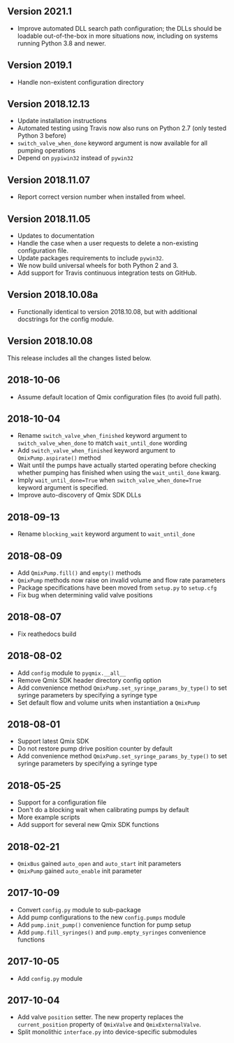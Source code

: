 Version 2021.1
--------------
* Improve automated DLL search path configuration; the DLLs should be loadable
  out-of-the-box in more situations now, including on systems running Python
  3.8 and newer.

Version 2019.1
--------------
* Handle non-existent configuration directory

Version 2018.12.13
------------------
* Update installation instructions
* Automated testing using Travis now also runs on Python 2.7 (only tested
  Python 3 before)
* `switch_valve_when_done` keyword argument is now available for all pumping
  operations
* Depend on `pypiwin32` instead of `pywin32`

Version 2018.11.07
------------------
* Report correct version number when installed from wheel.

Version 2018.11.05
------------------
* Updates to documentation
* Handle the case when a user requests to delete a non-existing configuration file.
* Update packages requirements to include `pywin32`.
* We now build universal wheels for both Python 2 and 3.
* Add support for Travis continuous integration tests on GitHub.

Version 2018.10.08a
-------------------
* Functionally identical to version 2018.10.08, but with additional docstrings for the config module.

Version 2018.10.08
------------------
This release includes all the changes listed below.

2018-10-06
----------
* Assume default location of Qmix configuration files (to avoid full path).   

2018-10-04
----------
* Rename `switch_valve_when_finished` keyword argument to 
  `switch_valve_when_done` to match `wait_until_done` wording
* Add `switch_valve_when_finished` keyword argument to
  `QmixPump.aspirate()` method
* Wait until the pumps have actually started operating before checking
  whether pumping has finished when using the `wait_until_done` kwarg.
* Imply `wait_until_done=True` when `switch_valve_when_done=True`
  keyword argument is specified.
* Improve auto-discovery of Qmix SDK DLLs

2018-09-13
----------
* Rename `blocking_wait` keyword argument to `wait_until_done`

2018-08-09
----------
* Add `QmixPump.fill()` and `empty()` methods
* `QmixPump` methods now raise on invalid volume and flow rate
  parameters
* Package specifications have been moved from `setup.py` to `setup.cfg`
* Fix bug when determining valid valve positions

2018-08-07
----------
* Fix reathedocs build

2018-08-02
----------
* Add `config` module to `pyqmix.__all__`
* Remove Qmix SDK header directory config option
* Add convenience method `QmixPump.set_syringe_params_by_type()`
  to set syringe parameters by specifying a syringe type
* Set default flow and volume units when instantiation a `QmixPump`

2018-08-01
----------
* Support latest Qmix SDK
* Do not restore pump drive position counter by default
* Add convenience method `QmixPump.set_syringe_params_by_type()`
  to set syringe parameters by specifying a syringe type

2018-05-25
----------
* Support for a configuration file
* Don't do a blocking wait when calibrating pumps by default
* More example scripts
* Add support for several new Qmix SDK functions

2018-02-21
----------
* `QmixBus` gained `auto_open` and `auto_start` init parameters
* `QmixPump` gained `auto_enable` init parameter

2017-10-09
----------
* Convert `config.py` module to sub-package
* Add pump configurations to the new `config.pumps` module 
* Add `pump.init_pump()` convenience function for pump setup
* Add `pump.fill_syringes()` and `pump.empty_syringes` convenience functions

2017-10-05
----------
* Add `config.py` module

2017-10-04
----------
* Add valve `position` setter. The new property replaces the `current_position`
  property of `QmixValve` and `QmixExternalValve`.
* Split monolithic `interface.py` into device-specific submodules
